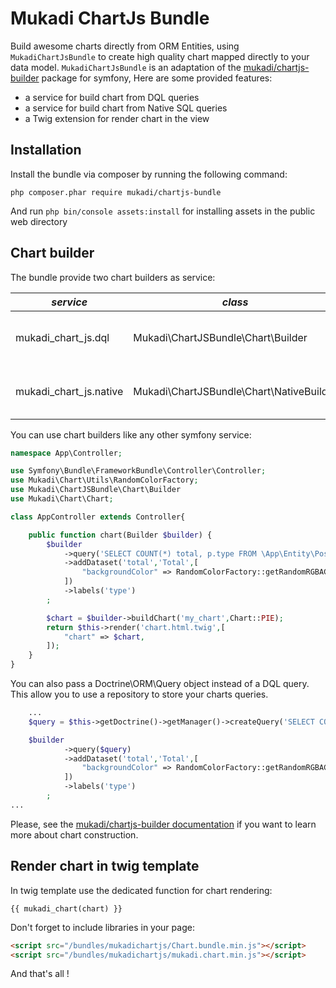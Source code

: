Mukadi ChartJs Bundle
=================
Build awesome charts directly from ORM Entities, using `MukadiChartJsBundle` to create
high quality chart mapped directly to your data model.
`MukadiChartJsBundle` is an adaptation of the [mukadi/chartjs-builder](https://github.com/mbo2olivier/mukadi-chartjs-builder) package for symfony, Here are some provided features:

* a service for build chart from DQL queries
* a service for build chart from Native SQL queries
* a Twig extension for render chart in the view

## Installation

Install the bundle via composer by running the following command:

 `php composer.phar require mukadi/chartjs-bundle`

And run `php bin/console assets:install` for installing assets in the public web directory

## Chart builder

The bundle provide two chart builders as service:

*service* | *class* | *description*
--- | --- | ---
mukadi_chart_js.dql | Mukadi\ChartJSBundle\Chart\Builder | For building chart from a DQL query
mukadi_chart_js.native | Mukadi\ChartJSBundle\Chart\NativeBuilder | For building chart from a native SQL query

You can use chart builders like any other symfony service:

``` php
namespace App\Controller;

use Symfony\Bundle\FrameworkBundle\Controller\Controller;
use Mukadi\Chart\Utils\RandomColorFactory;
use Mukadi\ChartJSBundle\Chart\Builder
use Mukadi\Chart\Chart;

class AppController extends Controller{

    public function chart(Builder $builder) {
        $builder
            ->query('SELECT COUNT(*) total, p.type FROM \App\Entity\Post p GROUP BY p.type')
            ->addDataset('total','Total',[
                "backgroundColor" => RandomColorFactory::getRandomRGBAColors(6)
            ])
            ->labels('type')
        ;

        $chart = $builder->buildChart('my_chart',Chart::PIE);
        return $this->render('chart.html.twig',[
            "chart" => $chart,
        ]);
    }
}
```
You can also pass a Doctrine\ORM\Query object instead of a DQL query.
This allow you to use a repository to store your charts queries.

``` php
    ...
    $query = $this->getDoctrine()->getManager()->createQuery('SELECT COUNT(*) total, p.type FROM \App\Entity\Post p GROUP BY p.type');

    $builder
            ->query($query)
            ->addDataset('total','Total',[
                "backgroundColor" => RandomColorFactory::getRandomRGBAColors(6)
            ])
            ->labels('type')
        ;
...
```
Please, see the [mukadi/chartjs-builder documentation](https://github.com/mbo2olivier/mukadi-chartjs-builder) if you want to learn more about chart construction.

## Render chart in twig template

In twig template use the dedicated function for chart rendering:

``` jinja
{{ mukadi_chart(chart) }}
```
Don't forget to include libraries in your page:

``` html
<script src="/bundles/mukadichartjs/Chart.bundle.min.js"></script>
<script src="/bundles/mukadichartjs/mukadi.chart.min.js"></script>

```
And that's all !